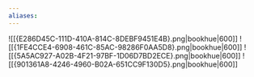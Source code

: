 ```yaml
---
aliases:
---
```

![[{E286D45C-111D-410A-814C-8DEBF9451E4B}.png|bookhue|600]]
![[{1FE4CCE4-6908-461C-85AC-98286F0AA5D8}.png|bookhue|600]]
![[{5A5AC927-A02B-4F21-97BF-1D06D7BD2ECE}.png|bookhue|600]]
![[{901361A8-4246-4960-B02A-651CC9F130D5}.png|bookhue|600]]